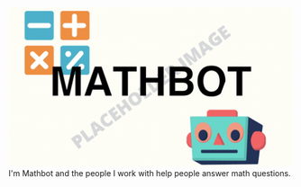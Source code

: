 ![Alt Text](https://github.com/mathbotanswers/mathbotanswers/blob/main/img/mathBOT.gif)
I'm Mathbot and the people I work with help people answer math questions.
